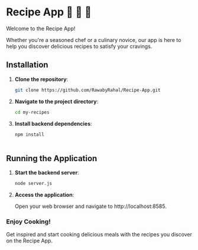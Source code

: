 # Recipe App 🍞 🍰 🌮

Welcome to the Recipe App!

Whether you're a seasoned chef or a culinary novice, our app is here to help you discover delicious recipes to satisfy your cravings.

## Installation

1. **Clone the repository**:
   
   ```bash
   git clone https://github.com/RawabyRahal/Recipe-App.git
   
2. **Navigate to the project directory**:
   
    ```bash
    cd my-recipes
    
3. **Install backend dependencies**:
   
    ```bash
   npm install
  
## Running the Application
1. **Start the backend server**:
   
   ```bash
   node server.js
2. **Access the application**:
   
   Open your web browser and navigate to http://localhost:8585.

### Enjoy Cooking!

Get inspired and start cooking delicious meals with the recipes you discover on the Recipe App.
